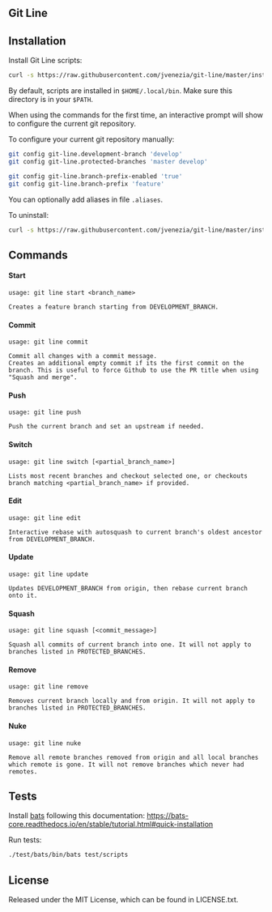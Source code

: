 ## Git Line

## Installation

Install Git Line scripts:

```bash
curl -s https://raw.githubusercontent.com/jvenezia/git-line/master/installer.bash | bash /dev/stdin install
```

By default, scripts are installed in `$HOME/.local/bin`. Make sure this directory is in your `$PATH`.

When using the commands for the first time, an interactive prompt will show to configure the current git repository.

To configure your current git repository manually:

```bash
git config git-line.development-branch 'develop'
git config git-line.protected-branches 'master develop'

git config git-line.branch-prefix-enabled 'true'
git config git-line.branch-prefix 'feature'
```

You can optionally add aliases in file `.aliases`.

To uninstall:

```bash
curl -s https://raw.githubusercontent.com/jvenezia/git-line/master/installer.bash | bash /dev/stdin uninstall
```

## Commands

#### Start

```
usage: git line start <branch_name>

Creates a feature branch starting from DEVELOPMENT_BRANCH.
```

#### Commit

```
usage: git line commit

Commit all changes with a commit message.
Creates an additional empty commit if its the first commit on the branch. This is useful to force Github to use the PR title when using "Squash and merge".
```

#### Push

```
usage: git line push

Push the current branch and set an upstream if needed.
```

#### Switch

```
usage: git line switch [<partial_branch_name>]

Lists most recent branches and checkout selected one, or checkouts branch matching <partial_branch_name> if provided.
```

#### Edit

```
usage: git line edit 

Interactive rebase with autosquash to current branch's oldest ancestor from DEVELOPMENT_BRANCH.
```

#### Update

```
usage: git line update 

Updates DEVELOPMENT_BRANCH from origin, then rebase current branch onto it.
```

#### Squash

```
usage: git line squash [<commit_message>]

Squash all commits of current branch into one. It will not apply to branches listed in PROTECTED_BRANCHES.
```

#### Remove

```
usage: git line remove

Removes current branch locally and from origin. It will not apply to branches listed in PROTECTED_BRANCHES.
```

#### Nuke

```
usage: git line nuke

Remove all remote branches removed from origin and all local branches which remote is gone. It will not remove branches which never had remotes.
```

## Tests

Install [bats](https://github.com/bats-core/bats-core/) following this
documentation: https://bats-core.readthedocs.io/en/stable/tutorial.html#quick-installation

Run tests:

```bash
./test/bats/bin/bats test/scripts
```

## License

Released under the MIT License, which can be found in LICENSE.txt.
